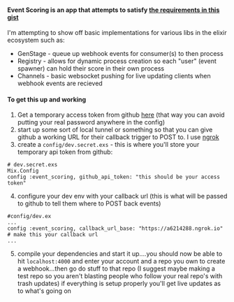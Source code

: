 #### Event Scoring is an app that attempts to satisfy [the requirements in this gist](https://gist.github.com/mattp88/19080bb098e549e862890f1cd5834339)

I'm attempting to show off basic implementations for various libs in the elixir ecosystem such as:

* GenStage - queue up webhook events for consumer(s) to then process
* Registry - allows for dynamic process creation so each "user" (event spawner) can hold their score in their own process
* Channels - basic websocket pushing for live updating clients when webhook events are recieved

#### To get this up and working

1. Get a temporary access token from github [here](https://github.com/blog/1509-personal-api-tokens) (that way you can avoid putting your real password anywhere in the config)
2. start up some sort of local tunnel or something so that you can give github a working URL for their callback trigger to POST to.  I use [ngrok](https://ngrok.com/)
3. create a `config/dev.secret.exs` - this is where you'll store your temporary api token from github:
```
# dev.secret.exs
Mix.Config
config :event_scoring, github_api_token: "this should be your access token"
```
4. configure your dev env with your callback url (this is what will be passed to github to tell them where to POST back events)
```
#config/dev.ex
...
config :event_scoring, callback_url_base: "https://a6214288.ngrok.io" # make this your callback url
...
```
5. compile your dependencies and start it up....you should now be able to hit `localhost:4000` and enter your account and a repo you own to create a webhook...then go do stuff to that repo (I suggest maybe making a test repo so you aren't blasting people who follow your real repo's with trash updates) if everything is setup properly you'll get live updates as to what's going on
